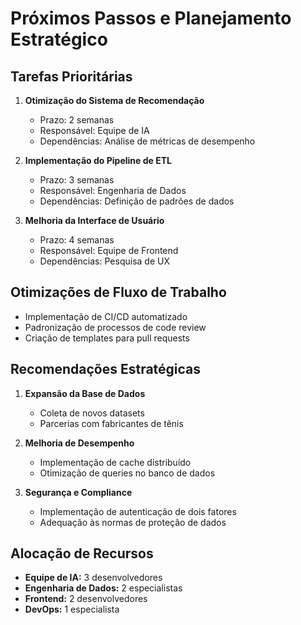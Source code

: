 # Próximos Passos e Planejamento Estratégico

## Tarefas Prioritárias
1. **Otimização do Sistema de Recomendação**
   - Prazo: 2 semanas
   - Responsável: Equipe de IA
   - Dependências: Análise de métricas de desempenho

2. **Implementação do Pipeline de ETL**
   - Prazo: 3 semanas
   - Responsável: Engenharia de Dados
   - Dependências: Definição de padrões de dados

3. **Melhoria da Interface de Usuário**
   - Prazo: 4 semanas
   - Responsável: Equipe de Frontend
   - Dependências: Pesquisa de UX

## Otimizações de Fluxo de Trabalho
- Implementação de CI/CD automatizado
- Padronização de processos de code review
- Criação de templates para pull requests

## Recomendações Estratégicas
1. **Expansão da Base de Dados**
   - Coleta de novos datasets
   - Parcerias com fabricantes de tênis

2. **Melhoria de Desempenho**
   - Implementação de cache distribuído
   - Otimização de queries no banco de dados

3. **Segurança e Compliance**
   - Implementação de autenticação de dois fatores
   - Adequação às normas de proteção de dados

## Alocação de Recursos
- **Equipe de IA:** 3 desenvolvedores
- **Engenharia de Dados:** 2 especialistas
- **Frontend:** 2 desenvolvedores
- **DevOps:** 1 especialista

